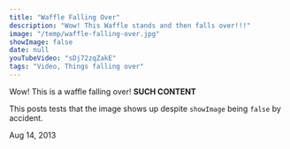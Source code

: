 ```yaml
---
title: "Waffle Falling Over"
description: "Wow! This Waffle stands and then falls over!!!"
image: "/temp/waffle-falling-over.jpg"
showImage: false
date: null
youTubeVideo: "sDj72zqZakE"
tags: "Video, Things falling over"
---
```


Wow! This is a waffle falling over! **SUCH CONTENT**

This posts tests that the image shows up despite `showImage` being `false` by accident.

Aug 14, 2013

